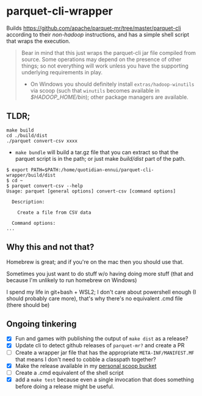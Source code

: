 # parquet-cli-wrapper

Builds https://github.com/apache/parquet-mr/tree/master/parquet-cli according to their _non-hadoop_ instructions, and has a simple shell script that wraps the execution.

> Bear in mind that this just wraps the parquet-cli jar file compiled from source. Some operations may depend on the presence of other things; so not everything will work unless you have the supporting underlying requirements in play.
> - On Windows you should definitely install `extras/hadoop-winutils` via scoop (such that `winutils` becomes available in _$HADOOP_HOME/bin_); other package managers are available.

## TLDR;

```
make build
cd ./build/dist
./parquet convert-csv xxxx
```

- `make bundle` will build a tar.gz file that you can extract so that the parquet script is in the path; or just make _build/dist_ part of the path.

```
$ export PATH=$PATH:/home/quotidian-ennui/parquet-cli-wrapper/build/dist
$ cd ~
$ parquet convert-csv --help
Usage: parquet [general options] convert-csv [command options]

  Description:

    Create a file from CSV data

  Command options:
...
```

## Why this and not that?

Homebrew is great; and if you're on the mac then you should use that.

Sometimes you just want to do stuff w/o having doing more stuff (that and because I'm unlikely to run homebrew on Windows)

I spend my life in git+bash + WSL2; I don't care about powershell enough (I should probably care more), that's why there's no equivalent .cmd file (there should be)

## Ongoing tinkering

- [x] Fun and games with publishing the output of `make dist` as a release?
- [x] Update cli to detect github releases of `parquet-mr?` and create a PR
- [ ] Create a wrapper jar file that has the appropriate `META-INF/MANIFEST.MF` that means I don't need to cobble a classpath together?
- [x] Make the release available in my [personal scoop bucket](https://github.com/quotidian-ennui/personal-scoop-bucket/blob/main/bucket/parquet-cli.json)
- [ ] Create a .cmd equivalent of the shell script
- [x] add a `make test` because even a single invocation that does something before doing a release might be useful.
